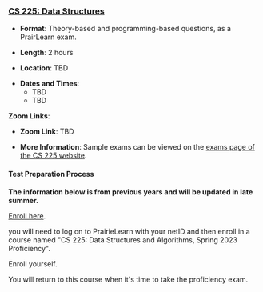 <!--
7/6/2018 -- waf@illinois.edu
- Initial update.
-->

### <a name="CS225" class="anchor"></a>[CS 225: Data Structures](https://courses.engr.illinois.edu/cs225/)

* **Format**: Theory-based and programming-based questions, as a PrairLearn exam.
<!--- -->
* **Length**:  2 hours
<!--- -->
* **Location**: TBD
<!--- -->
* **Dates and Times**:
    * TBD
    * TBD
<!--- -->

**Zoom Links**: 
<!--- -->
* **Zoom Link**: TBD
<!--- -->
* **More Information**: Sample exams can be viewed on the [exams page of the CS 225 website](https://courses.engr.illinois.edu/cs225/sp2018//exams/#practice-exams).

#### Test Preparation Process

**The information below is from previous years and will be updated in late summer.**

[Enroll here](https://prairielearn.engr.illinois.edu/pl/enroll).
<!--- -->
you will need to log on to PrairieLearn with your netID and then enroll in a
course named "CS 225: Data Structures and Algorithms, Spring 2023 Proficiency".
<!--- -->
Enroll yourself.
<!--- -->
You will return to this course when it's time to take the proficiency
exam.

